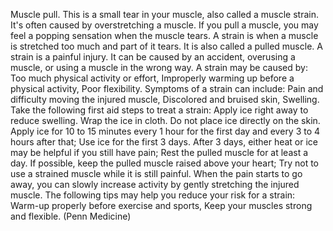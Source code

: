 Muscle pull. This is a small tear in your muscle, also called a muscle strain. It's often caused by overstretching a muscle. If you pull a muscle, you may feel a popping sensation when the muscle tears.
A strain is when a muscle is stretched too much and part of it tears. It is also called a pulled muscle. A strain is a painful injury. It can be caused by an accident, overusing a muscle, or using a muscle in the wrong way. A strain may be caused by: Too much physical activity or effort, Improperly warming up before a physical activity, Poor flexibility. Symptoms of a strain can include: Pain and difficulty moving the injured muscle, Discolored and bruised skin, Swelling. Take the following first aid steps to treat a strain: Apply ice right away to reduce swelling. Wrap the ice in cloth. Do not place ice directly on the skin. Apply ice for 10 to 15 minutes every 1 hour for the first day and every 3 to 4 hours after that; Use ice for the first 3 days. After 3 days, either heat or ice may be helpful if you still have pain; Rest the pulled muscle for at least a day. If possible, keep the pulled muscle raised above your heart; Try not to use a strained muscle while it is still painful. When the pain starts to go away, you can slowly increase activity by gently stretching the injured muscle. The following tips may help you reduce your risk for a strain: Warm-up properly before exercise and sports, Keep your muscles strong and flexible. (Penn Medicine)
